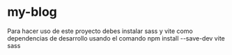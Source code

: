 # my-blog
Para hacer uso de este proyecto debes instalar sass y vite como dependencias de desarrollo usando el comando npm install --save-dev vite sass
